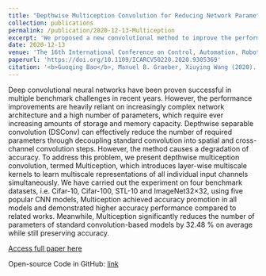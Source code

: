 ```yaml
---
title: "Depthwise Multiception Convolution for Reducing Network Parameters without Sacrificing Accuracy"
collection: publications
permalink: /publication/2020-12-13-Multiception
excerpt: 'We proposed a new convolutional method to improve the performance of depthwise separable convolution Code:https://github.com/guoqingbao/Multiception'
date: 2020-12-13
venue: 'The 16th International Conference on Control, Automation, Robotics and Vision'
paperurl: 'https://doi.org/10.1109/ICARCV50220.2020.9305369'
citation: '<b>Guoqing Bao</b>, Manuel B. Graeber, Xiuying Wang (2020). &quot;Depthwise Multiception Convolution for Reducing Network Parameters without Sacrificing Accuracy&quot; <i>International Conference on Control, Automation, Robotics and Vision</i> pp. 747-752, doi: 10.1109/ICARCV50220.2020.9305369'
---
```

Deep convolutional neural networks have been proven successful in multiple benchmark challenges in recent years. However, the performance improvements are heavily reliant on increasingly complex network architecture and a high number of parameters, which require ever increasing amounts of storage and memory capacity. Depthwise separable convolution (DSConv) can effectively reduce the number of required parameters through decoupling standard convolution into spatial and cross-channel convolution steps. However, the method causes a degradation of accuracy. To address this problem, we present depthwise multiception convolution, termed Multiception, which introduces layer-wise multiscale kernels to learn multiscale representations of all individual input channels simultaneously. We have carried out the experiment on four benchmark datasets, i.e. Cifar-10, Cifar-100, STL-10 and ImageNet32×32, using five popular CNN models, Multiception achieved accuracy promotion in all models and demonstrated higher accuracy performance compared to related works. Meanwhile, Multiception significantly reduces the number of parameters of standard convolution-based models by 32.48 % on average while still preserving accuracy.

[Access full paper here](https://doi.org/10.1109/ICARCV50220.2020.9305369)

Open-source Code in GitHub: [link](https://github.com/guoqingbao/Multiception)

